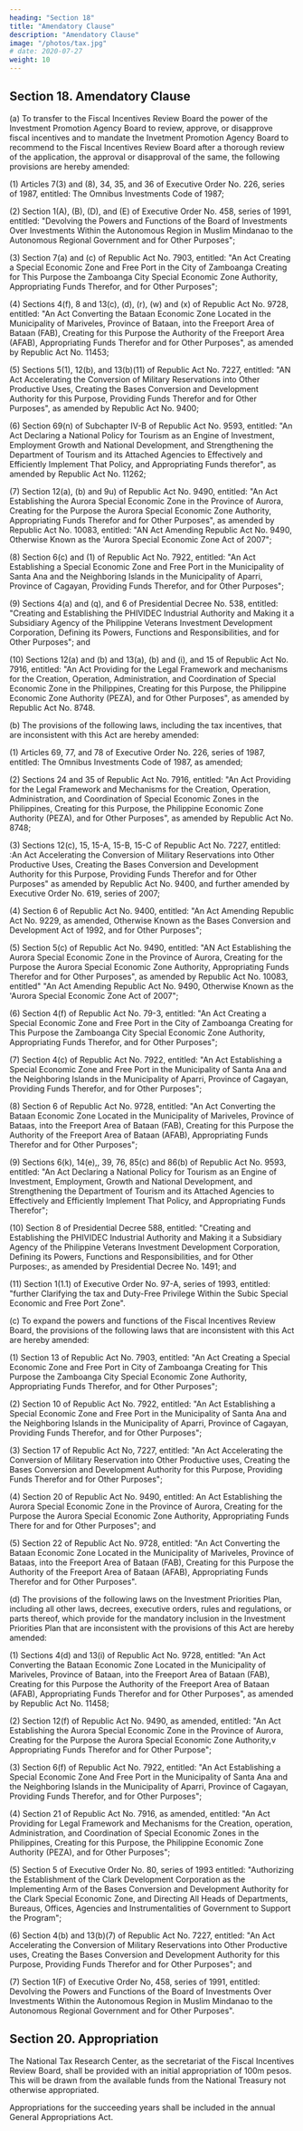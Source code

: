```yaml
---
heading: "Section 18"
title: "Amendatory Clause"
description: "Amendatory Clause"
image: "/photos/tax.jpg"
# date: 2020-07-27 
weight: 10
---
```



## Section 18. Amendatory Clause

(a) To transfer to the Fiscal Incentives Review Board the power of the Investment Promotion Agency Board to review, approve, or disapprove fiscal incentives and to mandate the Invetment Promotion Agency Board to recommend to the Fiscal Incentives Review Board after a thorough review of the application, the approval or disapproval of the same, the following provisions are hereby amended:

(1) Articles 7(3) and (8), 34, 35, and 36 of Executive Order No. 226, series of 1987, entitled: The Omnibus Investments Code of 1987;

(2) Section 1(A), (B), (D), and (E) of Executive Order No. 458, series of 1991, entitled: "Devolving the Powers and Functions of the Board of Investments Over Investments Within the Autonomous Region in Muslim Mindanao to the Autonomous Regional Government and for Other Purposes";

(3) Section 7(a) and (c) of Republic Act No. 7903, entitled: "An Act Creating a Special Economic Zone and Free Port in the City of Zamboanga Creating for This Purpose the Zamboanga City Special Economic Zone Authority, Appropriating Funds Therefor, and for Other Purposes";

(4) Sections 4(f), 8 and 13(c), (d), (r), (w) and (x) of Republic Act No. 9728, entitled: "An Act Converting the Bataan Economic Zone Located in the Municipality of Mariveles, Province of Bataan, into the Freeport Area of Bataan (FAB), Creating for this Purpose the Authority of the Freeport Area (AFAB), Appropriating Funds Therefor and for Other Purposes", as amended by Republic Act No. 11453;

(5) Sections 5(1), 12(b), and 13(b)(11) of Republic Act No. 7227, entitled: "AN Act Accelerating the Conversion of Military Reservations into Other Productive Uses, Creating the Bases Conversion and Development Authority for this Purpose, Providing Funds Therefor and for Other Purposes", as amended by Republic Act No. 9400;

(6) Section 69(n) of Subchapter IV-B of Republic Act No. 9593, entitled: "An Act Declaring a National Policy for Tourism as an Engine of Investment, Employment Growth and National Development, and Strengthening the Department of Tourism and its Attached Agencies to Effectively and Efficiently Implement That Policy, and Appropriating Funds therefor", as amended by Republic Act No. 11262;

(7) Section 12(a), (b) and 9u) of Republic Act No. 9490, entitled: "An Act Establishing the Aurora Special Economic Zone in the Province of Aurora, Creating for the Purpose the Aurora Special Economic Zone Authority, Appropriating Funds Therefor and for Other Purposes", as amended by Republic Act No. 10083, entitled: "AN Act Amending Republic Act No. 9490, Otherwise Known as the 'Aurora Special Economic Zone Act of 2007";

(8) Section 6(c) and (1) of Republic Act No. 7922, entitled: "An Act Establishing a Special Economic Zone and Free Port in the Municipality of Santa Ana and the Neighboring Islands in the Municipality of Aparri, Province of Cagayan, Providing Funds Therefor, and for Other Purposes";

(9) Sections 4(a) and (q), and 6 of Presidential Decree No. 538, entitled: "Creating and Establishing the PHIVIDEC Industrial Authority and Making it a Subsidiary Agency of the Philippine Veterans Investment Development Corporation, Defining its Powers, Functions and Responsibilities, and for Other Purposes"; and

(10) Sections 12(a) and (b) and 13(a), (b) and (i), and 15 of Republic Act No. 7916, entitled: "An Act Providing for the Legal Framework and mechanisms for the Creation, Operation, Administration, and Coordination of Special Economic Zone in the Philippines, Creating for this Purpose, the Philippine Economic Zone Authority (PEZA), and for Other Purposes", as amended by Republic Act No. 8748.

(b) The provisions of the following laws, including the tax incentives, that are inconsistent with this Act are hereby amended:

(1) Articles 69, 77, and 78 of Executive Order No. 226, series of 1987, entitled: The Omnibus Investments Code of 1987, as amended;

(2) Sections 24 and 35 of Republic Act No. 7916, entitled: "An Act Providing for the Legal Framework and Mechanisms for the Creation, Operation, Administration, and Coordination of Special Economic Zones in the Philippines, Creating for this Purpose, the Philippine Economic Zone Authority (PEZA), and for Other Purposes", as amended by Republic Act No. 8748;

(3) Sections 12(c), 15, 15-A, 15-B, 15-C of Republic Act No. 7227, entitled: :An Act Accelerating the Conversion of Military Reservations into Other Productive Uses, Creating the Bases Conversion and Development Authority for this Purpose, Providing Funds Therefor and for Other Purposes" as amended by Republic Act No. 9400, and further amended by Executive Order No. 619, series of 2007;

(4) Section 6 of Republic Act No. 9400, entitled: "An Act Amending Republic Act No. 9229, as amended, Otherwise Known as the Bases Conversion and Development Act of 1992, and for Other Purposes";

(5) Section 5(c) of Republic Act No. 9490, entitled: "AN Act Establishing the Aurora Special Economic Zone in the Province of Aurora, Creating for the Purpose the Aurora Special Economic Zone Authority, Appropriating Funds Therefor and for Other Purposes", as amended by Republic Act No. 10083, entitled" "An Act Amending Republic Act No. 9490, Otherwise Known as the 'Aurora Special Economic Zone Act of 2007";

(6) Section 4(f) of Republic Act No. 79-3, entitled: "An Act Creating a Special Economic Zone and Free Port in the City of Zamboanga Creating for This Purpose the Zamboanga City Special Economic Zone Authority, Appropriating Funds Therefor, and for Other Purposes";

(7) Section 4(c) of Republic Act No. 7922, entitled: "An Act Establishing a Special Economic Zone and Free Port in the Municipality of Santa Ana and the Neighboring Islands in the Municipality of Aparri, Province of Cagayan, Providing Funds Therefor, and for Other Purposes";

(8) Section 6 of Republic Act No. 9728, entitled: "An Act Converting the Bataan Economic Zone Located in the Municipality of Mariveles, Province of Bataas, into the Freeport Area of Bataan (FAB), Creating for this Purpose the Authority of the Freeport Area of Bataan (AFAB), Appropriating Funds Therefor and for Other Purposes";

(9) Sections 6(k), 14(e),, 39, 76, 85(c) and 86(b) of Republic Act No. 9593, entitled: "An Act Declaring a National Policy for Tourism as an Engine of Investment, Employment, Growth and National Development, and Strengthening the Department of Tourism and its Attached Agencies to Effectively and Efficiently Implement That Policy, and Appropriating Funds Therefor";

(10) Section 8 of Presidential Decree 588, entitled: "Creating and Establishing the PHIVIDEC Industrial Authority and Making it a Subsidiary Agency of the Philippine Veterans Investment Development Corporation, Defining its Powers, Functions and Responsibilities, and for Other Purposes:, as amended by Presidential Decree No. 1491; and

(11) Section 1(1.1) of Executive Order No. 97-A, series of 1993, entitled: "further Clarifying the tax and Duty-Free Privilege Within the Subic Special Economic and Free Port Zone".

(c) To expand the powers and functions of the Fiscal Incentives Review Board, the provisions of the following laws that are inconsistent with this Act are hereby amended:

(1) Section 13 of Republic Act No. 7903, entitled: "An Act Creating a Special Economic Zone and Free Port in City of Zamboanga Creating for This Purpose the Zamboanga City Special Economic Zone Authority, Appropriating Funds Therefor, and for Other Purposes";

(2) Section 10 of Republic Act No. 7922, entitled: "An Act Establishing a Special Economic Zone and Free Port in the Municipality of Santa Ana and the Neighboring Islands in the Municipality of Aparri, Province of Cagayan, Providing Funds Therefor, and for Other Purposes";

(3) Section 17 of Republic Act No, 7227, entitled: "An Act Accelerating the Conversion of Military Reservation into Other Productive uses, Creating the Bases Conversion and Development Authority for this Purpose, Providing Funds Therefor and for Other Purposes";

(4) Section 20 of Republic Act No. 9490, entitled: An Act Establishing the Aurora Special Economic Zone in the Province of Aurora, Creating for the Purpose the Aurora Special Economic Zone Authority, Appropriating Funds There for and for Other Purposes"; and

(5) Section 22 of Republic Act No. 9728, entitled: "An Act Converting the Bataan Economic Zone Located in the Municipality of Mariveles, Province of Bataas, into the Freeport Area of Bataan (FAB), Creating for this Purpose the Authority of the Freeport Area of Bataan (AFAB), Appropriating Funds Therefor and for Other Purposes".

(d) The provisions of the following laws on the Investment Priorities Plan, including all other laws, decrees, executive orders, rules and regulations, or parts thereof, which provide for the mandatory inclusion in the Investment Priorities Plan that are inconsistent with the provisions of this Act are hereby amended:

(1) Sections 4(d) and 13(i) of Republic Act No. 9728, entitled: "An Act Converting the Bataan Economic Zone Located in the Municipality of Mariveles, Province of Bataan, into the Freeport Area of Bataan (FAB), Creating for this Purpose the Authority of the Freeport Area of Bataan (AFAB), Appropriating Funds Therefor and for Other Purposes", as amended by Republic Act No. 11458;

(2) Section 12(f) of Republic Act No. 9490, as amended, entitled: "An Act Establishing the Aurora Special Economic Zone in the Province of Aurora, Creating for the Purpose the Aurora Special Economic Zone Authority,v Appropriating Funds Therefor and for Other Purpose";

(3) Section 6(f) of Republic Act No. 7922, entitled: "An Act Establishing a Special Economic Zone And Free Port in the Municipality of Santa Ana and the Neighboring Islands in the Municipality of Aparri, Province of Cagayan, Providing Funds Therefor, and for Other Purposes";

(4) Section 21 of Republic Act No. 7916, as amended, entitled: "An Act Providing for Legal Framework and Mechanisms for the Creation, operation, Administration, and Coordination of Special Economic Zones in the Philippines, Creating for this Purpose, the Philippine Economic Zone Authority (PEZA), and for Other Purposes";

(5) Section 5 of Executive Order No. 80, series of 1993 entitled: "Authorizing the Establishment of the Clark Development Corporation as the Implementing Arm of the Bases Conversion and Development Authority for the Clark Special Economic Zone, and Directing All Heads of Departments, Bureaus, Offices, Agencies and Instrumentalities of Government to Support the Program";

(6) Section 4(b) and 13(b)(7) of Republic Act No. 7227, entitled: "An Act Accelerating the Conversion of Military Reservations into Other Productive uses, Creating the Bases Conversion and Development Authority for this Purpose, Providing Funds Therefor and for Other Purposes"; and

(7) Section 1(F) of Executive Order No, 458, series of 1991, entitled: Devolving the Powers and Functions of the Board of Investments Over Investments Within the Autonomous Region in Muslim Mindanao to the Autonomous Regional Government and for Other Purposes".

<!-- Section 19. Separability Clause. - If any provision or part of this Act is declared invalid or unconstitutional, such declaration shall be confined in its operation to the clause, sentence, paragraph, or part thereof directly involved in the case, whereas the parts or provisions not affected thereby shall remain in full force and effect. -->

## Section 20. Appropriation

The National Tax Research Center, as the secretariat of the Fiscal Incentives Review Board, shall be provided with an initial appropriation of 100m pesos. This will be drawn from the available funds from the National Treasury not otherwise appropriated. 

Appropriations for the succeeding years shall be included in the annual General Appropriations Act.

<!-- Section 21. Implementing Rules and Regulations.

Within ninety (90) days from the effectivity of this Act, the Secretary of Finance, upon the recommendation of the Commissioner of Internal Revenue, shall promulgate the necessary rules and regulations for its effective implementation: Provided, That for the provisions under title XIII, the Secretary of Finance and the Secretary of Trade and Industry shall jointly promulgate the necessary rules and regulations thereof within the same period, after due consultations with the Commissioner of Internal Revenue, the Board of Investments, and other Investment Promotion Agencies, for its effective implementation. Failure to promulgate the rules and regulations shall not prevent the implementation of this Act upon its effectivity.

Section 22. Effectivity. - This Act shall take effect fifteen (15) days after its complete publication in the Official Gazette or in a newspaper of general circulation. -->


<!-- Approved,

(SGD.) VICENTE C. SOTTO III
President of the Senate	(SGD.) LORD ALLAN JAY Q. VELASCO
Speaker of the House of Representatives
This Act which which is a consolidation of House Bill No. 4157 and Senate Bill no. 1357 was passed by the House of Representatives and the Senate of the Philippines on February 3, 2021.

(SGD.) MYRA MARIE D. VILLARICA
Secretary of the Senate	(SGD.) MARK LLANDRO L. MENDOZA
Secretary General House of Representatives
Approved: MAR 26 2021

(SGD.) RODRIGO ROA DUTERTE
President of the Philippines -->


